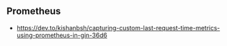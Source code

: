 

## Prometheus 

- https://dev.to/kishanbsh/capturing-custom-last-request-time-metrics-using-prometheus-in-gin-36d6 